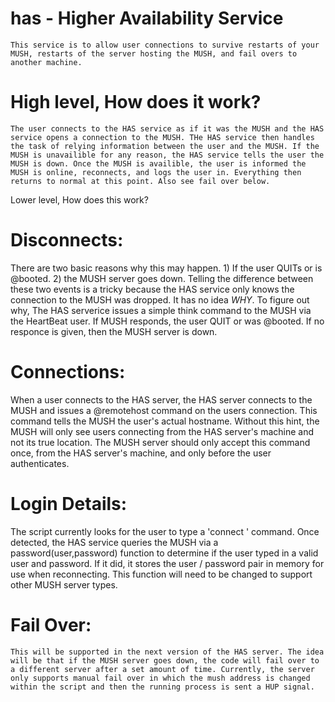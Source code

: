 # has - Higher Availability Service
    This service is to allow user connections to survive restarts of your MUSH, restarts of the server hosting the MUSH, and fail overs to another machine. 
    
# High level, How does it work?
    The user connects to the HAS service as if it was the MUSH and the HAS service opens a connection to the MUSH. THe HAS service then handles the task of relying information between the user and the MUSH. If the MUSH is unavailible for any reason, the HAS service tells the user the MUSH is down. Once the MUSH is availible, the user is informed the MUSH is online, reconnects, and logs the user in. Everything then returns to normal at this point. Also see fail over below.

Lower level, How does this work?

# Disconnects:
  There are two basic reasons why this may happen. 1) If the user QUITs or is @booted. 2) the MUSH server goes down. Telling the difference between these two events is a tricky because the HAS service only knows the connection to the MUSH was dropped. It has no idea *WHY*. To figure out why, The HAS serverice issues a simple think command to the MUSH via the HeartBeat user. If MUSH responds, the user QUIT or was @booted. If no responce is given, then the MUSH server is down.

# Connections:
   When a user connects to the HAS server, the HAS server connects to the MUSH and issues a @remotehost command on the users connection. This command tells the MUSH the user's actual hostname. Without this hint, the MUSH will only see users connecting from the HAS server's machine and not its true location. The MUSH server should only accept this command once, from the HAS server's machine, and only before the user authenticates.
   
# Login Details:
   The script currently looks for the user to type a 'connect <user> <password>' command. Once detected, the HAS service queries the MUSH via a password(user,password) function to determine if the user typed in a valid user and password. If it did, it stores the user / password pair in memory for use when reconnecting. This function will need to be changed to support other MUSH server types.

# Fail Over:
    This will be supported in the next version of the HAS server. The idea will be that if the MUSH server goes down, the code will fail over to a different server after a set amount of time. Currently, the server only supports manual fail over in which the mush address is changed within the script and then the running process is sent a HUP signal.
